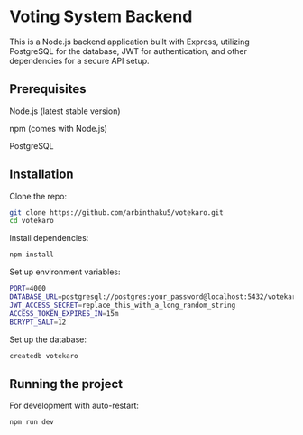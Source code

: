 
# Voting System Backend

This is a Node.js backend application built with Express, utilizing PostgreSQL for the database, JWT for authentication, and other dependencies for a secure API setup.


## Prerequisites

Node.js (latest stable version)

npm (comes with Node.js)

PostgreSQL 
## Installation


Clone the repo:

```bash
git clone https://github.com/arbinthaku5/votekaro.git
cd votekaro
```
    

Install dependencies:

```bash
npm install
```


Set up environment variables:

```bash
PORT=4000
DATABASE_URL=postgresql://postgres:your_password@localhost:5432/votekaro
JWT_ACCESS_SECRET=replace_this_with_a_long_random_string
ACCESS_TOKEN_EXPIRES_IN=15m
BCRYPT_SALT=12
```

Set up the database:

```bash
createdb votekaro
```

    
## Running the project

For development with auto-restart:

```bash
npm run dev
```
